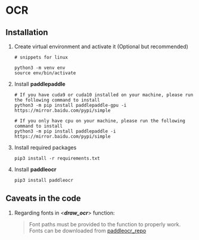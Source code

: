 # OCR

## Installation

1. Create virtual environment and activate it (Optional but recommended)
    ```
    # snippets for linux

    python3 -m venv env
    source env/bin/activate
    ```

2. Install **paddlepaddle**
    ```
    # If you have cuda9 or cuda10 installed on your machine, please run the following command to install
    python3 -m pip install paddlepaddle-gpu -i https://mirror.baidu.com/pypi/simple

    # If you only have cpu on your machine, please run the following command to install
    python3 -m pip install paddlepaddle -i https://mirror.baidu.com/pypi/simple
    ```

2. Install required packages
    ```
    pip3 install -r requirements.txt
    ```

3. Install **paddleocr**
    ```
    pip3 install paddleocr
    ```

## Caveats in the code

1. Regarding fonts in <***draw_ocr***> function:
    > Font paths must be provided to the function to properly work.  
    Fonts can be downloaded from [paddleocr_repo](https://github.com/PaddlePaddle/PaddleOCR/tree/release/2.1/doc/fonts)


